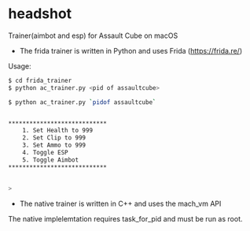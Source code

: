 # headshot
Trainer(aimbot and esp) for Assault Cube on macOS

- The frida trainer is written in Python and uses Frida (https://frida.re/)

Usage:
```bash
$ cd frida_trainer
$ python ac_trainer.py <pid of assaultcube>

$ python ac_trainer.py `pidof assaultcube`


****************************
    1. Set Health to 999
    2. Set Clip to 999
    3. Set Ammo to 999
    4. Toggle ESP
    5. Toggle Aimbot
****************************


>
```

- The native trainer is written in C++ and uses the mach_vm API

The native implelemtation requires task_for_pid and must be run as root.
